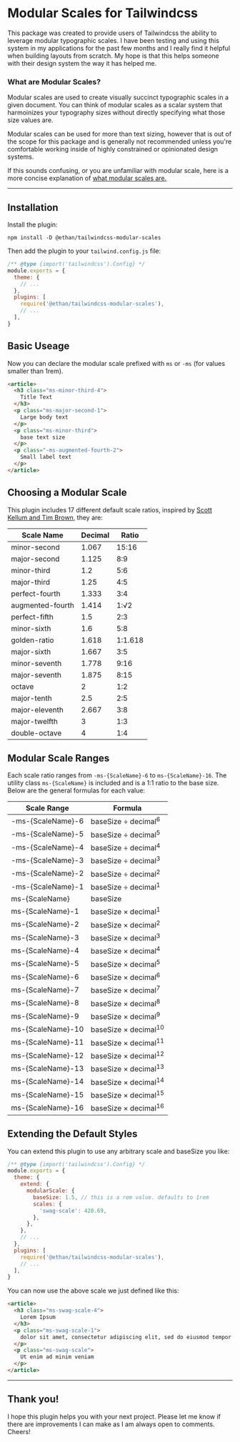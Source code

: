 # Modular Scales for Tailwindcss

This package was created to provide users of Tailwindcss the ability to leverage modular typographic scales. I have been testing and using this system in my applications for the past few months and I really find it helpful when building layouts from scratch. My hope is that this helps someone with their design system the way it has helped me.

### What are Modular Scales? 

Modular scales are used to create visually succinct typographic scales in a given document. You can think of modular scales as a scalar system that harmoinizes your typography sizes without directly specifying what those size values are.

Modular scales can be used for more than text sizing, however that is out of the scope for this package and is generally not recommended unless you're comfortable working inside of highly constrained or opinionated design systems.

If this sounds confusing, or you are unfamiliar with modular scale, here is a more concise explanation of [what modular scales are.](https://every-layout.dev/rudiments/modular-scale/)

---

## Installation

Install the plugin: 

```shell
npm install -D @ethan/tailwindcss-modular-scales
```

Then add the plugin to your `tailwind.config.js` file:

```js
/** @type {import('tailwindcss').Config} */
module.exports = {
  theme: {
    // ...
  },
  plugins: [
    require('@ethan/tailwindcss-modular-scales'),
    // ...
  ],
}
```

## Basic Useage

Now you can declare the modular scale prefixed with `ms` or `-ms` (for values smaller than 1rem).

```html
<article>
  <h3 class="ms-minor-third-4">
    Title Text
  </h3>
  <p class="ms-major-second-1">
    Large body text  
  </p>
  <p class="ms-minor-third">
    base text size
  </p>
  <p class="-ms-augmented-fourth-2">
    Small label text
  </p>
</article>
```

## Choosing a Modular Scale

This plugin includes 17 different default scale ratios, inspired by [Scott Kellum and Tim Brown](https://www.modularscale.com/), they are:

| Scale Name       | Decimal | Ratio   |
| ---------------- | ------- | ------- |
| minor-second     | 1.067   | 15:16   |
| major-second     | 1.125   | 8:9     |
| minor-third      | 1.2     | 5:6     |
| major-third      | 1.25    | 4:5     |
| perfect-fourth   | 1.333   | 3:4     |
| augmented-fourth | 1.414   | 1:√2    |
| perfect-fifth    | 1.5     | 2:3     |
| minor-sixth      | 1.6     | 5:8     |
| golden-ratio     | 1.618   | 1:1.618 |
| major-sixth      | 1.667   | 3:5     |
| minor-seventh    | 1.778   | 9:16    |
| major-seventh    | 1.875   | 8:15    |
| octave           | 2       | 1:2     |
| major-tenth      | 2.5     | 2:5     |
| major-eleventh   | 2.667   | 3:8     |
| major-twelfth    | 3       | 1:3     |
| double-octave    | 4       | 1:4     |

## Modular Scale Ranges

Each scale ratio ranges from `-ms-{ScaleName}-6` to `ms-{ScaleName}-16`. The utility class `ms-{ScaleName}` is included and is a 1:1 ratio to the base size. Below are the general formulas for each value: 

| Scale Range       | Formula                        |
| ----------------- | ------------------------------ |
| -ms-{ScaleName}-6 | baseSize ÷ decimal<sup>6</sup>  |
| -ms-{ScaleName}-5 | baseSize ÷ decimal<sup>5</sup>  |
| -ms-{ScaleName}-4 | baseSize ÷ decimal<sup>4</sup>  |
| -ms-{ScaleName}-3 | baseSize ÷ decimal<sup>3</sup>  |
| -ms-{ScaleName}-2 | baseSize ÷ decimal<sup>2</sup>  |
| -ms-{ScaleName}-1 | baseSize ÷ decimal<sup>1</sup>  |
| ms-{ScaleName}    | baseSize                       |
| ms-{ScaleName}-1  | baseSize × decimal<sup>1</sup>  |
| ms-{ScaleName}-2  | baseSize × decimal<sup>2</sup>  |
| ms-{ScaleName}-3  | baseSize × decimal<sup>3</sup>  |
| ms-{ScaleName}-4  | baseSize × decimal<sup>4</sup>  |
| ms-{ScaleName}-5  | baseSize × decimal<sup>5</sup>  |
| ms-{ScaleName}-6  | baseSize × decimal<sup>6</sup>  |
| ms-{ScaleName}-7  | baseSize × decimal<sup>7</sup>  |
| ms-{ScaleName}-8  | baseSize × decimal<sup>8</sup>  |
| ms-{ScaleName}-9  | baseSize × decimal<sup>9</sup>  |
| ms-{ScaleName}-10 | baseSize × decimal<sup>10</sup> |
| ms-{ScaleName}-11 | baseSize × decimal<sup>11</sup> |
| ms-{ScaleName}-12 | baseSize × decimal<sup>12</sup> |
| ms-{ScaleName}-13 | baseSize × decimal<sup>13</sup> |
| ms-{ScaleName}-14 | baseSize × decimal<sup>14</sup> |
| ms-{ScaleName}-15 | baseSize × decimal<sup>15</sup> |
| ms-{ScaleName}-16 | baseSize × decimal<sup>16</sup> |

## Extending the Default Styles

You can extend this plugin to use any arbitrary scale and baseSize you like:

```js
/** @type {import('tailwindcss').Config} */
module.exports = {
  theme: {
    extend: {
      modularScale: {
        baseSize: 1.5, // this is a rem value. defaults to 1rem
        scales: {
          'swag-scale': 420.69,
        },
      },
    },
    // ...
  },
  plugins: [
    require('@ethan/tailwindcss-modular-scales'),
    // ...
  ],
}
```

You can now use the above scale we just defined like this:

```html
<article>
  <h3 class="ms-swag-scale-4">
    Lorem Ipsum
  </h3>
  <p class="ms-swag-scale-1">
    dolor sit amet, consectetur adipiscing elit, sed do eiusmod tempor incididunt ut labore et dolore magna aliqua.
  </p>
  <p class="ms-swag-scale">
    Ut enim ad minim veniam
  </p>
</article>
```

--- 

## Thank you!

I hope this plugin helps you with your next project. Please let me know if there are improvements I can make as I am always open to comments. Cheers!
